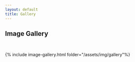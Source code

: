 ```yaml
---
layout: default
title: Gallery
---
```

## Image Gallery

<br>

{% include image-gallery.html folder="/assets/img/gallery"%}